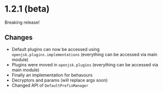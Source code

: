 
# 1.2.1 (beta)
Breaking release!

## Changes

- Default plugins can now be accessed using `openjsk.plugins.implementations` (everything can be accessed via main module)
- Plugins were moved in `openjsk.plugins` (everything can be accessed via main module)
- Finally an implementation for behavours
- Decryptors and params (will replace args soon)
- Changed API of `DefaultPrefixManager`
